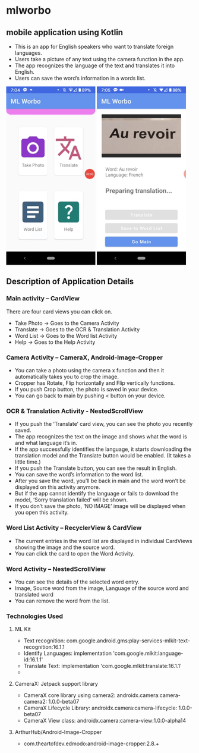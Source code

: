 # mlworbo
## mobile application using Kotlin

- This is an app for English speakers who want to translate foreign languages. 
- Users take a picture of any text using the camera function in the app.
- The app recognizes the language of the text and translates it into English.
- Users can save the word’s information in a words list.

![worbo gif1](worbo1.gif)   ![worbo gif2](worbo2.gif)


## Description of Application Details

### Main activity – CardView
There are four card views you can click on.
- Take Photo -> Goes to the Camera Activity
- Translate -> Goes to the OCR & Translation Activity
- Word List -> Goes to the Word list Activity
- Help -> Goes to the Help Activity
              
### Camera Activity – CameraX, Android-Image-Cropper
- You can take a photo using the camera x function and then it automatically takes you to crop the image.
- Cropper has Rotate, Flip horizontally and Flip vertically functions.
- If you push Crop button, the photo is saved in your device.
- You can go back to main by pushing < button on your device.

### OCR & Translation Activity - NestedScrollView
- If you push the ‘Translate’ card view, you can see the photo you recently saved.
- The app recognizes the text on the image and shows what the word is and what language it’s in.
- If the app successfully identifies the language, it starts downloading the translation model and the Translate button would be enabled. (It takes a little time.)
- If you push the Translate button, you can see the result in English.
- You can save the word’s information to the word list.
- After you save the word, you’ll be back in main and the word won’t be displayed on this activity anymore. 
- But if the app cannot identify the language or fails to download the model, ‘Sorry translation failed’ will be shown.
- If you don’t save the photo, ‘NO IMAGE’ image will be displayed when you open this activity.

 ### Word List Activity – RecyclerView & CardView
- The current entries in the word list are displayed in individual CardViews showing the image and the source word.
- You can click the card to open the Word Activity.

### Word Activity – NestedScrollView
- You can see the details of the selected word entry.
- Image, Source word from the image, Language of the source word and translated word
- You can remove the word from the list.

### Technologies Used
1. ML Kit
   - Text recognition: com.google.android.gms:play-services-mlkit-text-recognition:16.1.1
   - Identify Languages: implementation 'com.google.mlkit:language-id:16.1.1'
   - Translate Text: implementation 'com.google.mlkit:translate:16.1.1'
   - 
2. CameraX: Jetpack support library
   - CameraX core library using camera2: androidx.camera:camera-camera2: 1.0.0-beta07
   - CameraX Lifecycle Library: androidx.camera:camera-lifecycle: 1.0.0-beta07
   - CameraX View class: androidx.camera:camera-view:1.0.0-alpha14

3. ArthurHub/Android-Image-Cropper
   - com.theartofdev.edmodo:android-image-cropper:2.8.+
